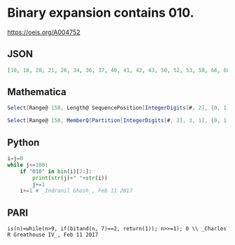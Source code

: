 # Binary expansion contains 010\.
https://oeis.org/A004752
## JSON
```JSON
[10, 18, 20, 21, 26, 34, 36, 37, 40, 41, 42, 43, 50, 52, 53, 58, 66, 68, 69, 72, 73, 74, 75, 80, 81, 82, 83, 84, 85, 86, 87, 90, 98, 100, 101, 104, 105, 106, 107, 114, 116, 117, 122, 130, 132, 133, 136, 137, 138, 139, 144, 145, 146, 147, 148, 149, 150]
```
## Mathematica
```Mathematica
Select[Range@ 150, Length@ SequencePosition[IntegerDigits[#, 2], {0, 1, 0}] > 0 &] (* Version 10.1, or *)
```
```Mathematica
Select[Range@ 150, MemberQ[Partition[IntegerDigits[#, 2], 3, 1], {0, 1, 0}] &] (* _Michael De Vlieger_, Feb 11 2017 *)
```
## Python
```Python
i=j=0
while j<=100:
    if "010" in bin(i)[2:]:
        print(str(j)+" "+str(i))
        j+=1
    i+=1 # _Indranil Ghosh_, Feb 11 2017
```
## PARI
```PARI
is(n)=while(n>9, if(bitand(n, 7)==2, return(1)); n>>=1); 0 \\ _Charles R Greathouse IV_, Feb 11 2017
```

